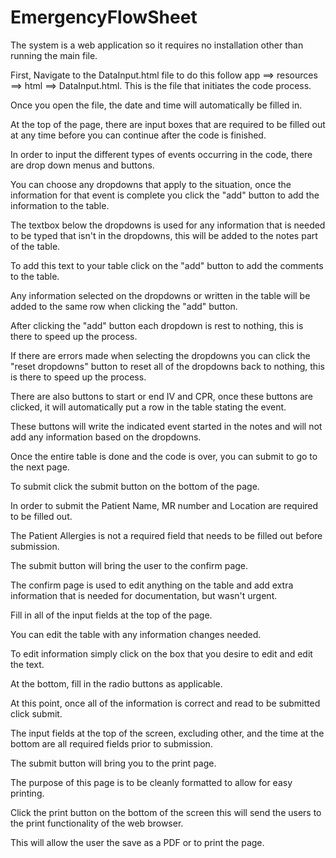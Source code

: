 # EmergencyFlowSheet

The system is a web application so it requires no installation other than running the main file.

First, Navigate to the DataInput.html file to do this follow app ==> resources ==> html ==> DataInput.html. This is the file that initiates the code process.

Once you open the file, the date and time will automatically be filled in.

At the top of the page, there are input boxes that are required to be filled out at any time before you can continue after the code is finished.

In order to input the different types of events occurring in the code, there are drop down menus and buttons.

You can choose any dropdowns that apply to the situation, once the information for that event is complete you click the "add" button to add the information to the table.

The textbox below the dropdowns is used for any information that is needed to be typed that isn't in the dropdowns, this will be added to the notes part of the table.

To add this text to your table click on the "add" button to add the comments to the table.

Any information selected on the dropdowns or written in the table will be added to the same row when clicking the "add" button.

After clicking the "add" button each dropdown is rest to nothing, this is there to speed up the process.

If there are errors made when selecting the dropdowns you can click the "reset dropdowns" button to reset all of the dropdowns back to nothing, this is there to speed up the process.

There are also buttons to start or end IV and CPR, once these buttons are clicked, it will automatically put a row in the table stating the event.

These buttons will write the indicated event started in the notes and will not add any information based on the dropdowns.

Once the entire table is done and the code is over, you can submit to go to the next page.

To submit click the submit button on the bottom of the page.

In order to submit the Patient Name, MR number and Location are required to be filled out.

The Patient Allergies is not a required field that needs to be filled out before submission.

The submit button will bring the user to the confirm page.

The confirm page is used to edit anything on the table and add extra information that is needed for documentation, but wasn't urgent.

Fill in all of the input fields at the top of the page.

You can edit the table with any information changes needed.

To edit information simply click on the box that you desire to edit and edit the text.

At the bottom, fill in the radio buttons as applicable.

At this point, once all of the information is correct and read to be submitted click submit.

The input fields at the top of the screen, excluding other, and the time at the bottom are all required fields prior to submission.

The submit button will bring you to the print page.

The purpose of this page is to be cleanly formatted to allow for easy printing.

Click the print button on the bottom of the screen this will send the users to the print functionality of the web browser.

This will allow the user the save as a PDF or to print the page.
